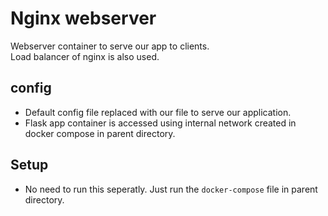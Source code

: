# Nginx webserver

Webserver container to serve our app to clients.<br/>
Load balancer of nginx is also used.

## config
- Default config file replaced with our file to serve our application.
- Flask app container is accessed using internal network created in docker compose in parent directory.

## Setup
- No need to run this seperatly. Just run the ```docker-compose``` file in parent directory.
